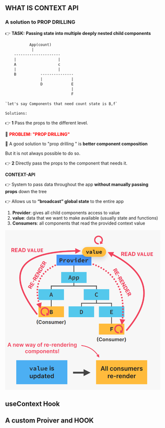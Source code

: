 ## WHAT IS CONTEXT API 

### A solution to PROP DRILLING 

👉 **TASK:** **Passing state into multiple deeply nested child components**

```
           App(count)
            |
    ---------------------
    |                   |
    A                   c
    |                   |
    B           ---------------
                |             |
                D             E
                              |
                              F

`let's say Components that need count state is B,f`

```

`Solutions:`

👉 **1** Pass the props to the different level. 

💊 <span style="color:red;">**PROBLEM: "PROP DRILLING"**</span>

👋 A good solution to "prop drilling " is **better component composition**

But it is not always possible to do so.


👉 **2** Directly pass the props to the component that needs it.

**CONTEXT-API**

👉 System to pass data throughout the app 
**without manually passing props** down the tree

👉 Allows us to **“broadcast” global state** to the entire app

1. **Provider**: gives all child components 
access to value
2. **value**: data that we want to make 
available (usually state and functions)
3. **Consumers**: all components that read the provided context value

![Context Api](./CONTEXT_API.png)

## useContext Hook


## A custom Proiver and HOOK

